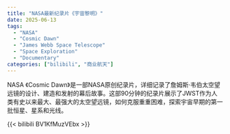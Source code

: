 ```yaml
---
title: "NASA最新纪录片《宇宙黎明》"
date: 2025-06-13
tags:
  - "NASA"
  - "Cosmic Dawn"
  - "James Webb Space Telescope"
  - "Space Exploration"
  - "Documentary"
categories: ["bilibili", "商业航天"]
---
```


NASA
《Cosmic Dawn》是一部NASA原创纪录片，详细记录了詹姆斯·韦伯太空望远镜的设计、建造和发射的幕后故事。这部90分钟的纪录片展示了JWST作为人类有史以来最大、最强大的太空望远镜，如何克服重重困难，探索宇宙早期的第一批恒星、星系和光线。

{{< bilibili BV1KfMuzVEbx >}}